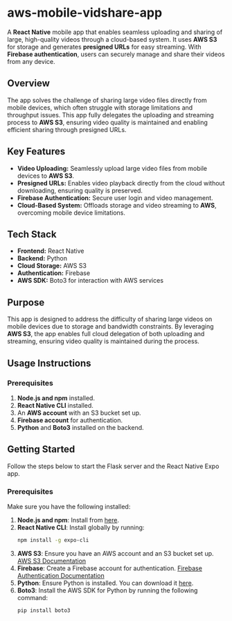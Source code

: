 # aws-mobile-vidshare-app

A **React Native** mobile app that enables seamless uploading and sharing of large, high-quality videos through a cloud-based system. It uses **AWS S3** for storage and generates **presigned URLs** for easy streaming. With **Firebase authentication**, users can securely manage and share their videos from any device.

## Overview
The app solves the challenge of sharing large video files directly from mobile devices, which often struggle with storage limitations and throughput issues. This app fully delegates the uploading and streaming process to **AWS S3**, ensuring video quality is maintained and enabling efficient sharing through presigned URLs.

## Key Features
- **Video Uploading:** Seamlessly upload large video files from mobile devices to **AWS S3**.
- **Presigned URLs:** Enables video playback directly from the cloud without downloading, ensuring quality is preserved.
- **Firebase Authentication:** Secure user login and video management.
- **Cloud-Based System:** Offloads storage and video streaming to **AWS**, overcoming mobile device limitations.

## Tech Stack
- **Frontend:** React Native
- **Backend:** Python
- **Cloud Storage:** AWS S3
- **Authentication:** Firebase
- **AWS SDK:** Boto3 for interaction with AWS services

## Purpose
This app is designed to address the difficulty of sharing large videos on mobile devices due to storage and bandwidth constraints. By leveraging **AWS S3**, the app enables full cloud delegation of both uploading and streaming, ensuring video quality is maintained during the process.

## Usage Instructions

### Prerequisites
1. **Node.js and npm** installed.
2. **React Native CLI** installed.
3. An **AWS account** with an S3 bucket set up.
4. **Firebase account** for authentication.
5. **Python** and **Boto3** installed on the backend.

## Getting Started

Follow the steps below to start the Flask server and the React Native Expo app.

### Prerequisites

Make sure you have the following installed:

1. **Node.js and npm**: Install from [here](https://nodejs.org/).
2. **React Native CLI**: Install globally by running:
   ```bash
   npm install -g expo-cli
3. **AWS S3**: Ensure you have an AWS account and an S3 bucket set up. [AWS S3 Documentation](https://docs.aws.amazon.com/AmazonS3/latest/userguide/Welcome.html)
4. **Firebase**: Create a Firebase account for authentication. [Firebase Authentication Documentation](https://firebase.google.com/docs/auth)
5. **Python**: Ensure Python is installed. You can download it [here](https://www.python.org/downloads/).
6. **Boto3**: Install the AWS SDK for Python by running the following command:
   ```bash
   pip install boto3